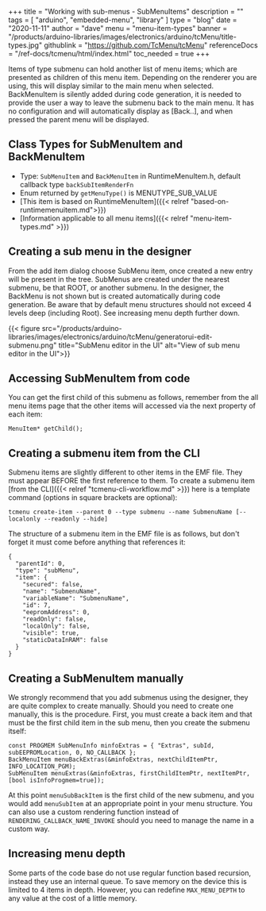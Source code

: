 +++
title = "Working with sub-menus - SubMenuItems"
description = ""
tags = [ "arduino", "embedded-menu", "library" ]
type = "blog"
date = "2020-11-11"
author =  "dave"
menu = "menu-item-types"
banner = "/products/arduino-libraries/images/electronics/arduino/tcMenu/title-types.jpg"
githublink = "https://github.com/TcMenu/tcMenu"
referenceDocs = "/ref-docs/tcmenu/html/index.html"
toc_needed = true
+++

Items of type submenu can hold another list of menu items; which are presented as children of this menu item. Depending on the renderer you are using, this will display similar to the main menu when selected. BackMenuItem is silently added during code generation, it is needed to provide the user a way to leave the submenu back to the main menu. It has no configuration and will automatically display as \[Back..\], and when pressed the parent menu will be displayed.

## Class Types for SubMenuItem and BackMenuItem

* Type: `SubMenuItem` and `BackMenuItem` in RuntimeMenuItem.h, default callback type `backSubItemRenderFn`
* Enum returned by `getMenuType()` is MENUTYPE_SUB_VALUE
* [This item is based on RuntimeMenuItem]({{< relref "based-on-runtimemenuitem.md">}})
* [Information applicable to all menu items]({{< relref "menu-item-types.md" >}})

## Creating a sub menu in the designer

From the add item dialog choose SubMenu item, once created a new entry will be present in the tree. SubMenus are created under the nearest submenu, be that ROOT, or another submenu. In the designer, the BackMenu is not shown but is created automatically during code generation. Be aware that by default menu structures should not exceed 4 levels deep (including Root). See increasing menu depth further down.

{{< figure src="/products/arduino-libraries/images/electronics/arduino/tcMenu/generatorui-edit-submenu.png" title="SubMenu editor in the UI" alt="View of sub menu editor in the UI">}} 

## Accessing SubMenuItem from code

You can get the first child of this submenu as follows, remember from the all menu items page that the other items will accessed via the next property of each item:

    MenuItem* getChild();

## Creating a submenu item from the CLI

Submenu items are slightly different to other items in the EMF file. They must appear BEFORE the first reference to them. To create a submenu item [from the CLI]({{< relref "tcmenu-cli-workflow.md" >}}) here is a template command (options in square brackets are optional):

    tcmenu create-item --parent 0 --type submenu --name SubmenuName [--localonly --readonly --hide]

The structure of a submenu item in the EMF file is as follows, but don't forget it must come before anything that references it:

    {
      "parentId": 0,
      "type": "subMenu",
      "item": {
        "secured": false,
        "name": "SubmenuName",
        "variableName": "SubmenuName",
        "id": 7,
        "eepromAddress": 0,
        "readOnly": false,
        "localOnly": false,
        "visible": true,
        "staticDataInRAM": false
      }
    }
    
## Creating a SubMenuItem manually

We strongly recommend that you add submenus using the designer, they are quite complex to create manually. Should you need to create one manually, this is the procedure. First, you must create a back item and that must be the first child item in the sub menu, then you create the submenu itself:

    const PROGMEM SubMenuInfo minfoExtras = { "Extras", subId, subEEPROMLocation, 0, NO_CALLBACK };
    BackMenuItem menuBackExtras(&minfoExtras, nextChildItemPtr, INFO_LOCATION_PGM);
    SubMenuItem menuExtras(&minfoExtras, firstChildItemPtr, nextItemPtr, [bool isInfoProgmem=true]);


At this point `menuSubBackItem` is the first child of the new submenu, and you would add `menuSubItem` at an appropriate point in your menu structure. You can also use a custom rendering function instead of `RENDERING_CALLBACK_NAME_INVOKE` should you need to manage the name in a custom way.

## Increasing menu depth

Some parts of the code base do not use regular function based recursion, instead they use an internal queue. To save memory on the device this is limited to 4 items in depth. However, you can redefine `MAX_MENU_DEPTH` to any value at the cost of a little memory.
